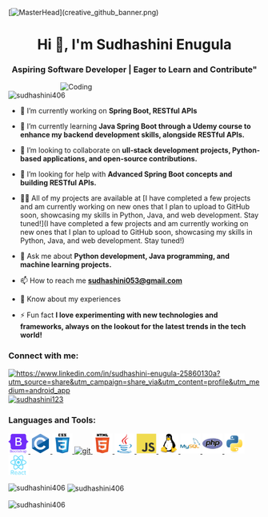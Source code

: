 [![MasterHead](https://1.bp.blogspot.com/-7A4WynwLsM...)](creative_github_banner.png)
<h1 align="center">Hi 👋, I'm Sudhashini Enugula</h1>
<h3 align="center">Aspiring Software Developer | Eager to Learn and Contribute"</h3>
<img align="right" alt="Coding" width="400" src="pngtree-cute-cartoon-girl-doing-office-work-on-transparent-background-png-image_12375933.png">



<p align="left"> <img src="https://komarev.com/ghpvc/?username=sudhashini406&label=Profile%20views&color=0e75b6&style=flat" alt="sudhashini406" /> </p>

- 🔭 I’m currently working on **Spring Boot, RESTful APIs**

- 🌱 I’m currently learning **Java Spring Boot through a Udemy course to enhance my backend development skills, alongside RESTful APIs.**

- 👯 I’m looking to collaborate on **ull-stack development projects, Python-based applications, and open-source contributions.**

- 🤝 I’m looking for help with **Advanced Spring Boot concepts and building RESTful APIs.**

- 👨‍💻 All of my projects are available at [I have completed a few projects and am currently working on new ones that I plan to upload to GitHub soon, showcasing my skills in Python, Java, and web development. Stay tuned!](I have completed a few projects and am currently working on new ones that I plan to upload to GitHub soon, showcasing my skills in Python, Java, and web development. Stay tuned!)

- 💬 Ask me about **Python development, Java programming, and machine learning projects.**

- 📫 How to reach me **sudhashini053@gmail.com**

- 📄 Know about my experiences 

- ⚡ Fun fact **I love experimenting with new technologies and frameworks, always on the lookout for the latest trends in the tech world!**

<h3 align="left">Connect with me:</h3>
<p align="left">
<a href="https://linkedin.com/in/https://www.linkedin.com/in/sudhashini-enugula-25860130a?utm_source=share&utm_campaign=share_via&utm_content=profile&utm_medium=android_app" target="blank"><img align="center" src="https://raw.githubusercontent.com/rahuldkjain/github-profile-readme-generator/master/src/images/icons/Social/linked-in-alt.svg" alt="https://www.linkedin.com/in/sudhashini-enugula-25860130a?utm_source=share&utm_campaign=share_via&utm_content=profile&utm_medium=android_app" height="30" width="40" /></a>
<a href="https://www.leetcode.com/sudhashini123" target="blank"><img align="center" src="https://raw.githubusercontent.com/rahuldkjain/github-profile-readme-generator/master/src/images/icons/Social/leet-code.svg" alt="sudhashini123" height="30" width="40" /></a>
</p>

<h3 align="left">Languages and Tools:</h3>
<p align="left"> <a href="https://getbootstrap.com" target="_blank" rel="noreferrer"> <img src="https://raw.githubusercontent.com/devicons/devicon/master/icons/bootstrap/bootstrap-plain-wordmark.svg" alt="bootstrap" width="40" height="40"/> </a> <a href="https://www.cprogramming.com/" target="_blank" rel="noreferrer"> <img src="https://raw.githubusercontent.com/devicons/devicon/master/icons/c/c-original.svg" alt="c" width="40" height="40"/> </a> <a href="https://www.w3schools.com/css/" target="_blank" rel="noreferrer"> <img src="https://raw.githubusercontent.com/devicons/devicon/master/icons/css3/css3-original-wordmark.svg" alt="css3" width="40" height="40"/> </a> <a href="https://git-scm.com/" target="_blank" rel="noreferrer"> <img src="https://www.vectorlogo.zone/logos/git-scm/git-scm-icon.svg" alt="git" width="40" height="40"/> </a> <a href="https://www.w3.org/html/" target="_blank" rel="noreferrer"> <img src="https://raw.githubusercontent.com/devicons/devicon/master/icons/html5/html5-original-wordmark.svg" alt="html5" width="40" height="40"/> </a> <a href="https://www.java.com" target="_blank" rel="noreferrer"> <img src="https://raw.githubusercontent.com/devicons/devicon/master/icons/java/java-original.svg" alt="java" width="40" height="40"/> </a> <a href="https://developer.mozilla.org/en-US/docs/Web/JavaScript" target="_blank" rel="noreferrer"> <img src="https://raw.githubusercontent.com/devicons/devicon/master/icons/javascript/javascript-original.svg" alt="javascript" width="40" height="40"/> </a> <a href="https://www.linux.org/" target="_blank" rel="noreferrer"> <img src="https://raw.githubusercontent.com/devicons/devicon/master/icons/linux/linux-original.svg" alt="linux" width="40" height="40"/> </a> <a href="https://www.mysql.com/" target="_blank" rel="noreferrer"> <img src="https://raw.githubusercontent.com/devicons/devicon/master/icons/mysql/mysql-original-wordmark.svg" alt="mysql" width="40" height="40"/> </a> <a href="https://www.php.net" target="_blank" rel="noreferrer"> <img src="https://raw.githubusercontent.com/devicons/devicon/master/icons/php/php-original.svg" alt="php" width="40" height="40"/> </a> <a href="https://www.python.org" target="_blank" rel="noreferrer"> <img src="https://raw.githubusercontent.com/devicons/devicon/master/icons/python/python-original.svg" alt="python" width="40" height="40"/> </a> <a href="https://reactjs.org/" target="_blank" rel="noreferrer"> <img src="https://raw.githubusercontent.com/devicons/devicon/master/icons/react/react-original-wordmark.svg" alt="react" width="40" height="40"/> </a> </p>

<p><img align="left" src="https://github-readme-stats.vercel.app/api/top-langs?username=sudhashini406&show_icons=true&locale=en&layout=compact" alt="sudhashini406" /></p>

<p>&nbsp;<img align="center" src="https://github-readme-stats.vercel.app/api?username=sudhashini406&show_icons=true&locale=en" alt="sudhashini406" /></p>

<p><img align="center" src="https://github-readme-streak-stats.herokuapp.com/?user=sudhashini406&" alt="sudhashini406" /></p>
